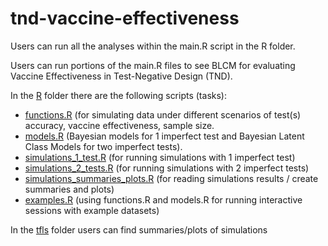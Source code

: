 # tnd-vaccine-effectiveness

Users can run all the analyses within the main.R script in the R folder.

Users can run portions of the main.R files to see BLCM for evaluating Vaccine Effectiveness in Test-Negative Design (TND). 

In the [R](R) folder there are the following scripts (tasks):
- [functions.R](R/functions.R) (for simulating data under different scenarios of test(s) accuracy, vaccine effectiveness, sample size.
- [models.R](R/models.R) (Bayesian models for 1 imperfect test and Bayesian Latent Class Models for two imperfect tests).
- [simulations_1_test.R](R/simulations_1_test.R) (for running simulations with 1 imperfect test)
- [simulations_2_tests.R](R/simulations_2_tests.R) (for running simulations with 2 imperfect tests)
- [simulations_summaries_plots.R](R/simulations_summaries_plots.R) (for reading simulations results / create summaries and plots)
- [examples.R](R/examples.R) (using functions.R and models.R for running interactive sessions with example datasets)

In the [tfls](tfls) folder users can find summaries/plots of simulations

